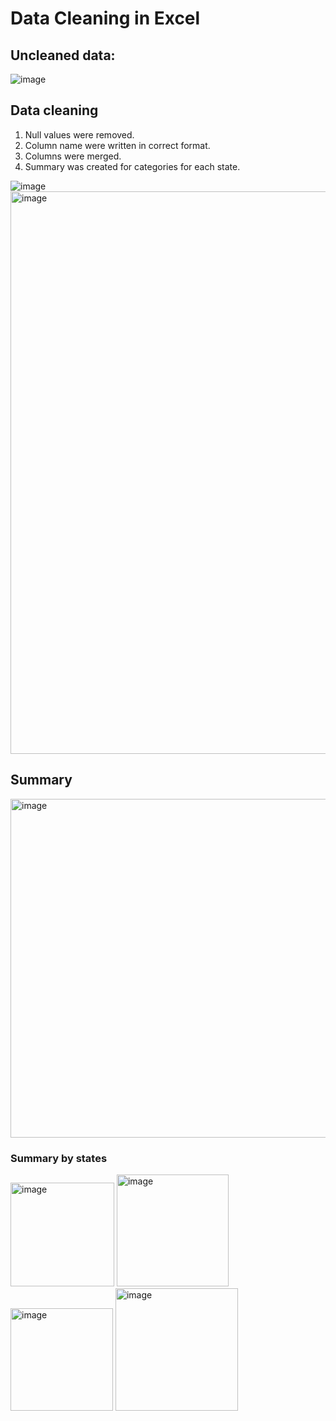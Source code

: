# Data Cleaning in Excel
## Uncleaned data:
![image](https://github.com/apoorv2902/Excel-data-cleaning/assets/64318706/f7370101-da0b-4a4a-8b7a-1c71177b4ac7)

## Data cleaning
1. Null values were removed.
2. Column name were written in correct format.
3. Columns were merged.
4. Summary was created for categories for each state.

![image](https://github.com/apoorv2902/Excel-data-cleaning/assets/64318706/c56c0cb4-bef3-4834-b75f-72ecb971b314)
<img width="900" alt="image" src="https://github.com/apoorv2902/Excel-data-cleaning/assets/64318706/3518cc47-be63-4e88-82d4-5e705cd65904">

## Summary
<img width="542" alt="image" src="https://github.com/apoorv2902/Excel-data-cleaning/assets/64318706/d62ef68e-86f9-4ef5-bd17-be0674d60e99">

### Summary by states
<img width="166" alt="image" src="https://github.com/apoorv2902/Excel-data-cleaning/assets/64318706/23178a65-8a64-4e3d-adff-fd100c921183">  <img width="179" alt="image" src="https://github.com/apoorv2902/Excel-data-cleaning/assets/64318706/0363c873-15fa-4cf2-8e74-757f9104ebd0">  <img width="164" alt="image" src="https://github.com/apoorv2902/Excel-data-cleaning/assets/64318706/f916b2b6-0954-4d0a-ada6-a3c01a3daeab">  <img width="196" alt="image" src="https://github.com/apoorv2902/Excel-data-cleaning/assets/64318706/8f950fb0-784f-4a27-af98-cb17242a4132">




